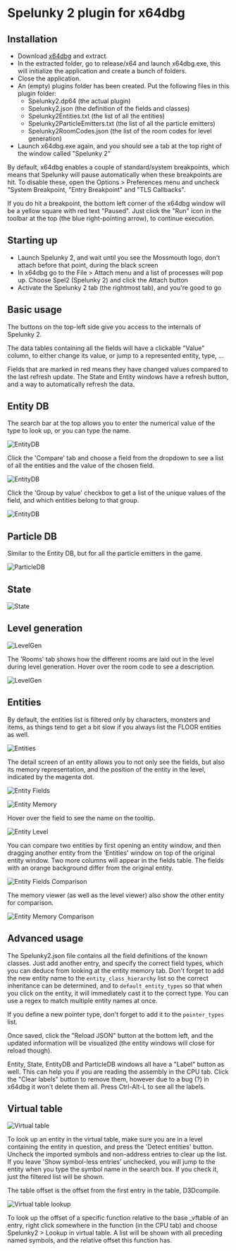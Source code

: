 # Spelunky 2 plugin for x64dbg

## Installation

- Download [x64dbg](https://github.com/x64dbg/x64dbg/releases) and extract.
- In the extracted folder, go to release/x64 and launch x64dbg.exe, this will initialize the application and create a bunch of folders.
- Close the application.
- An (empty) plugins folder has been created. Put the following files in this plugin folder:
  - Spelunky2.dp64 (the actual plugin)
  - Spelunky2.json (the definition of the fields and classes)
  - Spelunky2Entities.txt (the list of all the entities)
  - Spelunky2ParticleEmitters.txt (the list of all the particle emitters)
  - Spelunky2RoomCodes.json (the list of the room codes for level generation)
- Launch x64dbg.exe again, and you should see a tab at the top right of the window called "Spelunky 2"

By default, x64dbg enables a couple of standard/system breakpoints, which means that Spelunky will pause automatically when these breakpoints are hit. To disable these, open the Options > Preferences menu and uncheck "System Breakpoint, "Entry Breakpoint" and "TLS Callbacks".

If you do hit a breakpoint, the bottom left corner of the x64dbg window will be a yellow square with red text "Paused". Just click the "Run" icon in the toolbar at the top (the blue right-pointing arrow), to continue execution.

## Starting up

- Launch Spelunky 2, and wait until you see the Mossmouth logo, don't attach before that point, during the black screen
- In x64dbg go to the File > Attach menu and a list of processes will pop up. Choose Spel2 (Spelunky 2) and click the Attach button
- Activate the Spelunky 2 tab (the rightmost tab), and you're good to go

## Basic usage

The buttons on the top-left side give you access to the internals of Spelunky 2.

The data tables containing all the fields will have a clickable "Value" column, to either change its value, or jump to a represented entity, type, ...

Fields that are marked in red means they have changed values compared to the last refresh update.
The State and Entity windows have a refresh button, and a way to automatically refresh the data.

## Entity DB

The search bar at the top allows you to enter the numerical value of the type to look up, or you can type the name.

![EntityDB](/resources/docs_entitydb.png)

Click the 'Compare' tab and choose a field from the dropdown to see a list of all the entities and the value of the chosen field.

![EntityDB](/resources/docs_entitydb_compare.png)

Click the 'Group by value' checkbox to get a list of the unique values of the field, and which entities belong to that group.

![EntityDB](/resources/docs_entitydb_compare_grouped.png)

## Particle DB

Similar to the Entity DB, but for all the particle emitters in the game.

![ParticleDB](/resources/docs_particledb.png)

## State

![State](/resources/docs_state.png)

## Level generation

![LevelGen](/resources/docs_levelgen.png)

The 'Rooms' tab shows how the different rooms are laid out in the level during level generation. Hover over the room code to see a description.

![LevelGen](/resources/docs_levelgen_rooms.png)

## Entities

By default, the entities list is filtered only by characters, monsters and items, as things tend to get a bit slow if you always list the FLOOR entities as well.

![Entities](/resources/docs_entities.png)

The detail screen of an entity allows you to not only see the fields, but also its memory representation, and the position of the entity in the level, indicated by the magenta dot.

![Entity Fields](/resources/docs_entity_fields.png)

![Entity Memory](/resources/docs_entity_memory.png)

Hover over the field to see the name on the tooltip.

![Entity Level](/resources/docs_entity_level.png)

You can compare two entities by first opening an entity window, and then dragging another entity from the 'Entities' window on top of the original entity window. Two more columns will appear in the fields table. The fields with an orange background differ from the original entity.

![Entity Fields Comparison](/resources/docs_entity_compare_fields.png)

The memory viewer (as well as the level viewer) also show the other entity for comparison.

![Entity Memory Comparison](/resources/docs_entity_compare_memory.png)


## Advanced usage

The Spelunky2.json file contains all the field definitions of the known classes. Just add another entry, and specify the correct field types, which you can deduce from looking at the entity memory tab. Don't forget to add the new entity name to the `entity_class_hierarchy` list so the correct inheritance can be determined, and to `default_entity_types` so that when you click on the entity, it will immediately cast it to the correct type. You can use a regex to match multiple entity names at once.

If you define a new pointer type, don't forget to add it to the `pointer_types` list.

Once saved, click the "Reload JSON" button at the bottom left, and the updated information will be visualized (the entity windows will close for reload though).

Entity, State, EntityDB and ParticleDB windows all have a "Label" button as well. This can help you if you are reading the assembly in the CPU tab. Click the "Clear labels" button to remove them, however due to a bug (?) in x64dbg it won't delete them all. Press Ctrl-Alt-L to see all the labels.

## Virtual table

![Virtual table](/resources/docs_virtual_table.png)

To look up an entity in the virtual table, make sure you are in a level containing the entity in question, and press the 'Detect entities' button. Uncheck the imported symbols and non-address entries to clear up the list. If you leave 'Show symbol-less entries' unchecked, you will jump to the entity when you type the symbol name in the search box. If you check it, just the filtered list will be shown.

The table offset is the offset from the first entry in the table, D3Dcompile.

![Virtual table lookup](/resources/docs_virtual_table_lookup.png)

To look up the offset of a specific function relative to the base _vftable of an entry, right click somewhere in the function (in the CPU tab) and choose Spelunky2 > Lookup in virtual table. A list will be shown with all preceding named symbols, and the relative offset this function has.
